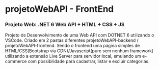 # projetoWebAPI - FrontEnd

### Projeto Web: .NET 6 Web API + HTML + CSS + JS 

  Projeto de Desenvolvimento de uma Web API com DOTNET 6 utilizando o VSCode.  Criado em 2 pastas diferentes projetoWebAPI-backend / projetoWebAPI-frontend. Sendo o frontend uma página simples de HTML/CSS(Bootstrap via CDN)/Javascript(puro sem nenhum framework) utilizando a extensão Live Server para servidor local, emulando um e-commerce com possibilidade para cadastrar, listar e excluir categorias. 
